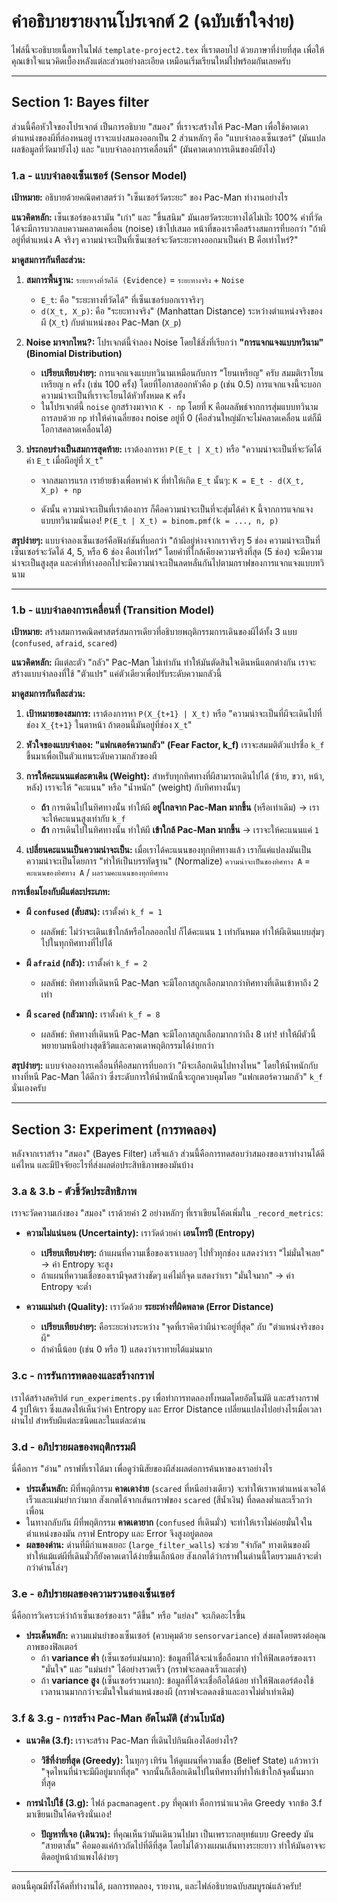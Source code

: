 # คำอธิบายรายงานโปรเจกต์ 2 (ฉบับเข้าใจง่าย)

ไฟล์นี้จะอธิบายเนื้อหาในไฟล์ `template-project2.tex` ที่เราตอบไป ด้วยภาษาที่ง่ายที่สุด เพื่อให้คุณเข้าใจแนวคิดเบื้องหลังแต่ละส่วนอย่างละเอียด เหมือนเริ่มเรียนใหม่ไปพร้อมกันเลยครับ

---

## Section 1: Bayes filter

ส่วนนี้คือหัวใจของโปรเจกต์ เป็นการอธิบาย "สมอง" ที่เราจะสร้างให้ Pac-Man เพื่อใช้คาดเดาตำแหน่งของผีที่ล่องหนอยู่ เราจะแบ่งสมองออกเป็น 2 ส่วนหลักๆ คือ "แบบจำลองเซ็นเซอร์" (มันแปลผลข้อมูลที่วัดมายังไง) และ "แบบจำลองการเคลื่อนที่" (มันคาดเดาการเดินของผียังไง)

### 1.a - แบบจำลองเซ็นเซอร์ (Sensor Model)

**เป้าหมาย:** อธิบายด้วยคณิตศาสตร์ว่า "เซ็นเซอร์วัดระยะ" ของ Pac-Man ทำงานอย่างไร

**แนวคิดหลัก:**
เซ็นเซอร์ของเรามัน "เก่า" และ "ขึ้นสนิม" มันเลยวัดระยะทางได้ไม่เป๊ะ 100% ค่าที่วัดได้จะมีการบวกลบความคลาดเคลื่อน (noise) เข้าไปเสมอ หน้าที่ของเราคือสร้างสมการที่บอกว่า "ถ้าผีอยู่ที่ตำแหน่ง A จริงๆ ความน่าจะเป็นที่เซ็นเซอร์จะวัดระยะทางออกมาเป็นค่า B คือเท่าไหร่?"

**มาดูสมการกันทีละส่วน:**

1.  **สมการพื้นฐาน:**
    `ระยะทางที่วัดได้ (Evidence)` = `ระยะทางจริง` + `Noise`

    *   `E_t`: คือ "ระยะทางที่วัดได้" ที่เซ็นเซอร์บอกเราจริงๆ
    *   `d(X_t, X_p)`: คือ "ระยะทางจริง" (Manhattan Distance) ระหว่างตำแหน่งจริงของผี (`X_t`) กับตำแหน่งของ Pac-Man (`X_p`)

2.  **Noise มาจากไหน?:**
    โปรเจกต์นี้จำลอง Noise โดยใช้สิ่งที่เรียกว่า **"การแจกแจงแบบทวินาม" (Binomial Distribution)**

    *   **เปรียบเทียบง่ายๆ:** การแจกแจงแบบทวินามเหมือนกับการ "โยนเหรียญ" ครับ สมมติเราโยนเหรียญ `n` ครั้ง (เช่น 100 ครั้ง) โดยที่โอกาสออกหัวคือ `p` (เช่น 0.5) การแจกแจงนี้จะบอกความน่าจะเป็นที่เราจะโยนได้หัวทั้งหมด `K` ครั้ง
    *   ในโปรเจกต์นี้ `noise` ถูกสร้างมาจาก `K - np` โดยที่ `K` คือผลลัพธ์จากการสุ่มแบบทวินาม การลบด้วย `np` ทำให้ค่าเฉลี่ยของ noise อยู่ที่ 0 (คือส่วนใหญ่มักจะไม่คลาดเคลื่อน แต่ก็มีโอกาสคลาดเคลื่อนได้)

3.  **ประกอบร่างเป็นสมการสุดท้าย:**
    เราต้องการหา `P(E_t | X_t)` หรือ "ความน่าจะเป็นที่จะวัดได้ค่า `E_t` เมื่อผีอยู่ที่ `X_t`"

    *   จากสมการแรก เราย้ายข้างเพื่อหาค่า `K` ที่ทำให้เกิด `E_t` นั้นๆ:
        `K = E_t - d(X_t, X_p) + np`

    *   ดังนั้น ความน่าจะเป็นที่เราต้องการ ก็คือความน่าจะเป็นที่จะสุ่มได้ค่า `K` นี้จากการแจกแจงแบบทวินามนั่นเอง!
        `P(E_t | X_t) = binom.pmf(k = ..., n, p)`

**สรุปง่ายๆ:** แบบจำลองเซ็นเซอร์คือฟังก์ชันที่บอกว่า "ถ้าผีอยู่ห่างจากเราจริงๆ 5 ช่อง ความน่าจะเป็นที่เซ็นเซอร์จะวัดได้ 4, 5, หรือ 6 ช่อง คือเท่าไหร่" โดยค่าที่ใกล้เคียงความจริงที่สุด (5 ช่อง) จะมีความน่าจะเป็นสูงสุด และค่าที่ห่างออกไปจะมีความน่าจะเป็นลดหลั่นกันไปตามกราฟของการแจกแจงแบบทวินาม

---

### 1.b - แบบจำลองการเคลื่อนที่ (Transition Model)

**เป้าหมาย:** สร้างสมการคณิตศาสตร์สมการเดียวที่อธิบายพฤติกรรมการเดินของผีได้ทั้ง 3 แบบ (`confused`, `afraid`, `scared`)

**แนวคิดหลัก:**
ผีแต่ละตัว "กลัว" Pac-Man ไม่เท่ากัน ทำให้มันตัดสินใจเดินหนีแตกต่างกัน เราจะสร้างแบบจำลองที่ใช้ "ตัวแปร" แค่ตัวเดียวเพื่อปรับระดับความกลัวนี้

**มาดูสมการกันทีละส่วน:**

1.  **เป้าหมายของสมการ:**
    เราต้องการหา `P(X_{t+1} | X_t)` หรือ "ความน่าจะเป็นที่ผีจะเดินไปที่ช่อง `X_{t+1}` ในตาหน้า ถ้าตอนนี้มันอยู่ที่ช่อง `X_t`"

2.  **หัวใจของแบบจำลอง: "แฟกเตอร์ความกลัว" (Fear Factor, k_f)**
    เราจะสมมติตัวแปรชื่อ `k_f` ขึ้นมาเพื่อเป็นตัวแทนระดับความกลัวของผี

3.  **การให้คะแนนแต่ละตาเดิน (Weight):**
    สำหรับทุกทิศทางที่ผีสามารถเดินไปได้ (ซ้าย, ขวา, หน้า, หลัง) เราจะให้ "คะแนน" หรือ "น้ำหนัก" (weight) กับทิศทางนั้นๆ

    *   **ถ้า** การเดินไปในทิศทางนั้น ทำให้ผี **อยู่ไกลจาก Pac-Man มากขึ้น** (หรือเท่าเดิม) -> เราจะให้คะแนนสูงเท่ากับ `k_f`
    *   **ถ้า** การเดินไปในทิศทางนั้น ทำให้ผี **เข้าใกล้ Pac-Man มากขึ้น** -> เราจะให้คะแนนแค่ `1`

4.  **เปลี่ยนคะแนนเป็นความน่าจะเป็น:**
    เมื่อเราได้คะแนนของทุกทิศทางแล้ว เราก็แค่แปลงมันเป็นความน่าจะเป็นโดยการ "ทำให้เป็นบรรทัดฐาน" (Normalize)
    `ความน่าจะเป็นของทิศทาง A` = `คะแนนของทิศทาง A` / `ผลรวมคะแนนของทุกทิศทาง`

**การเชื่อมโยงกับผีแต่ละประเภท:**

*   **ผี `confused` (สับสน):** เราตั้งค่า `k_f = 1`
    *   ผลลัพธ์: ไม่ว่าจะเดินเข้าใกล้หรือไกลออกไป ก็ได้คะแนน `1` เท่ากันหมด ทำให้ผีเดินแบบสุ่มๆ ไปในทุกทิศทางที่ไปได้

*   **ผี `afraid` (กลัว):** เราตั้งค่า `k_f = 2`
    *   ผลลัพธ์: ทิศทางที่เดินหนี Pac-Man จะมีโอกาสถูกเลือกมากกว่าทิศทางที่เดินเข้าหาถึง 2 เท่า

*   **ผี `scared` (กลัวมาก):** เราตั้งค่า `k_f = 8`
    *   ผลลัพธ์: ทิศทางที่เดินหนี Pac-Man จะมีโอกาสถูกเลือกมากกว่าถึง 8 เท่า! ทำให้ผีตัวนี้พยายามหนีอย่างสุดชีวิตและคาดเดาพฤติกรรมได้ง่ายกว่า

**สรุปง่ายๆ:** แบบจำลองการเคลื่อนที่คือสมการที่บอกว่า "ผีจะเลือกเดินไปทางไหน" โดยให้น้ำหนักกับทางที่หนี Pac-Man ได้ดีกว่า ซึ่งระดับการให้น้ำหนักนี้จะถูกควบคุมโดย "แฟกเตอร์ความกลัว" `k_f` นั่นเองครับ

---

## Section 3: Experiment (การทดลอง)

หลังจากเราสร้าง "สมอง" (Bayes Filter) เสร็จแล้ว ส่วนนี้คือการทดสอบว่าสมองของเราทำงานได้ดีแค่ไหน และมีปัจจัยอะไรที่ส่งผลต่อประสิทธิภาพของมันบ้าง

### 3.a & 3.b - ตัวชี้วัดประสิทธิภาพ

เราจะวัดความเก่งของ "สมอง" เราด้วยค่า 2 อย่างหลักๆ ที่เราเขียนโค้ดเพิ่มใน `_record_metrics`:

*   **ความไม่แน่นอน (Uncertainty):** เราวัดด้วยค่า **เอนโทรปี (Entropy)**
    *   **เปรียบเทียบง่ายๆ:** ถ้าแผนที่ความเชื่อของเราเบลอๆ ไปทั่วทุกช่อง แสดงว่าเรา "ไม่มั่นใจเลย" -> ค่า Entropy จะสูง
    *   ถ้าแผนที่ความเชื่อของเรามีจุดสว่างชัดๆ แค่ไม่กี่จุด แสดงว่าเรา "มั่นใจมาก" -> ค่า Entropy จะต่ำ

*   **ความแม่นยำ (Quality):** เราวัดด้วย **ระยะห่างที่ผิดพลาด (Error Distance)**
    *   **เปรียบเทียบง่ายๆ:** คือระยะห่างระหว่าง "จุดที่เราคิดว่าผีน่าจะอยู่ที่สุด" กับ "ตำแหน่งจริงของผี"
    *   ถ้าค่านี้น้อย (เช่น 0 หรือ 1) แสดงว่าเราทายได้แม่นมาก

### 3.c - การรันการทดลองและสร้างกราฟ

เราได้สร้างสคริปต์ `run_experiments.py` เพื่อทำการทดลองทั้งหมดโดยอัตโนมัติ และสร้างกราฟ 4 รูปให้เรา ซึ่งแสดงให้เห็นว่าค่า Entropy และ Error Distance เปลี่ยนแปลงไปอย่างไรเมื่อเวลาผ่านไป สำหรับผีแต่ละชนิดและในแต่ละด่าน

### 3.d - อภิปรายผลของพฤติกรรมผี

นี่คือการ "อ่าน" กราฟที่เราได้มา เพื่อดูว่านิสัยของผีส่งผลต่อการค้นหาของเราอย่างไร

*   **ประเด็นหลัก:** ผีที่พฤติกรรม **คาดเดาง่าย** (`scared` ที่หนีอย่างเดียว) จะทำให้เราหาตำแหน่งเจอได้เร็วและแม่นยำกว่ามาก สังเกตได้จากเส้นกราฟของ `scared` (สีน้ำเงิน) ที่ลดลงต่ำและเร็วกว่าเพื่อน
*   ในทางกลับกัน ผีที่พฤติกรรม **คาดเดายาก** (`confused` ที่เดินมั่ว) จะทำให้เราไม่ค่อยมั่นใจในตำแหน่งของมัน กราฟ Entropy และ Error จึงสูงอยู่ตลอด
*   **ผลของด่าน:** ด่านที่มีกำแพงเยอะ (`large_filter_walls`) จะช่วย "จำกัด" ทางเดินของผี ทำให้แม้แต่ผีที่เดินมั่วก็ยังคาดเดาได้ง่ายขึ้นเล็กน้อย สังเกตได้ว่ากราฟในด่านนี้โดยรวมแล้วจะต่ำกว่าด่านโล่งๆ

### 3.e - อภิปรายผลของความรวนของเซ็นเซอร์

นี่คือการวิเคราะห์ว่าถ้าเซ็นเซอร์ของเรา "ดีขึ้น" หรือ "แย่ลง" จะเกิดอะไรขึ้น

*   **ประเด็นหลัก:** ความแม่นยำของเซ็นเซอร์ (ควบคุมด้วย `sensorvariance`) ส่งผลโดยตรงต่อคุณภาพของฟิลเตอร์
    *   ถ้า **variance ต่ำ** (เซ็นเซอร์แม่นมาก): ข้อมูลที่ได้จะน่าเชื่อถือมาก ทำให้ฟิลเตอร์ของเรา "มั่นใจ" และ "แม่นยำ" ได้อย่างรวดเร็ว (กราฟจะลดลงเร็วและต่ำ)
    *   ถ้า **variance สูง** (เซ็นเซอร์รวนมาก): ข้อมูลที่ได้จะเชื่อถือได้น้อย ทำให้ฟิลเตอร์ต้องใช้เวลานานมากกว่าจะมั่นใจในตำแหน่งของผี (กราฟจะลดลงช้าและอาจไม่ต่ำเท่าเดิม)

### 3.f & 3.g - การสร้าง Pac-Man อัตโนมัติ (ส่วนโบนัส)

*   **แนวคิด (3.f):** เราจะสร้าง Pac-Man ที่เดินไปกินผีเองได้อย่างไร?
    *   **วิธีที่ง่ายที่สุด (Greedy):** ในทุกๆ เทิร์น ให้ดูแผนที่ความเชื่อ (Belief State) แล้วหาว่า "จุดไหนที่น่าจะมีผีอยู่มากที่สุด" จากนั้นก็เลือกเดินไปในทิศทางที่ทำให้เข้าใกล้จุดนั้นมากที่สุด

*   **การนำไปใช้ (3.g):** ไฟล์ `pacmanagent.py` ที่คุณทำ คือการนำแนวคิด Greedy จากข้อ 3.f มาเขียนเป็นโค้ดจริงนั่นเอง!
    *   **ปัญหาที่เจอ (เดินวน):** ที่คุณเห็นว่ามันเดินวนไปมา เป็นเพราะกลยุทธ์แบบ Greedy มัน "สายตาสั้น" คือมองแค่ก้าวถัดไปที่ดีที่สุด โดยไม่ได้วางแผนเส้นทางระยะยาว ทำให้มันอาจจะติดอยู่หน้ากำแพงได้ง่ายๆ

---

ตอนนี้คุณมีทั้งโค้ดที่ทำงานได้, ผลการทดลอง, รายงาน, และไฟล์อธิบายฉบับสมบูรณ์แล้วครับ!